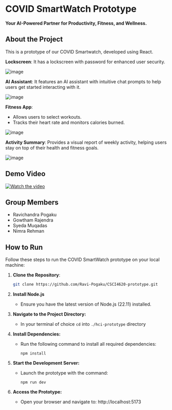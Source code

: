 # COVID SmartWatch Prototype  

**Your AI-Powered Partner for Productivity, Fitness, and Wellness.** 

## About the Project  

This is a prototype of our COVID Smartwatch, developed using React.  

**Lockscreen**: It has a lockscreen with password for enhanced user security.  

![image](https://github.com/user-attachments/assets/dae12627-f4c6-4ed8-9ea7-362730ee8ae9)

**AI Assistant**: It features an AI assistant with intuitive chat prompts to help users get started interacting with it.  

![image](https://github.com/user-attachments/assets/4a06d3b5-80cd-4c05-84b8-2ba5b7971f4a)

**Fitness App**:  
  - Allows users to select workouts.  
  - Tracks their heart rate and monitors calories burned.  

![image](https://github.com/user-attachments/assets/0abe5c70-242e-4f45-ade1-6327865b3f75)


**Activity Summary**: Provides a visual report of weekly activity, helping users stay on top of their health and fitness goals.  

![image](https://github.com/user-attachments/assets/c2d426f1-fce8-4773-bcf5-59c447cb2db8)

## Demo Video
[![Watch the video](https://img.youtube.com/vi/XInzN5HUOWU/0.jpg)](https://youtu.be/XInzN5HUOWU?feature=shared)
## Group Members  

- Ravichandra Pogaku  
- Gowtham Rajendra
- Syeda Muqadas  
- Nimra Rehman
  

## How to Run  

Follow these steps to run the COVID SmartWatch prototype on your local machine:  

1. **Clone the Repository**:  
   ```bash
   git clone https://github.com/Ravi-Pogaku/CSCI4620-prototype.git

2. **Install Node.js**

    - Ensure you have the latest version of Node.js (22.11) installed.

3. **Navigate to the Project Directory:**

    - In your terminal of choice ```cd``` into ```./hci-prototype``` directory

4. **Install Dependencies:**

    - Run the following command to install all required dependencies:
      ```
      npm install
      ```
5. **Start the Development Server:**
    - Launch the prototype with the command:
      ```
      npm run dev
      ```
6. **Access the Prototype:**

    - Open your browser and navigate to:
  http://localhost:5173
